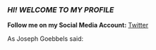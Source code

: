 ### *HI! WELCOME TO MY PROFILE*

<!--
**RovicDeloy2/RovicDeloy2** is a ✨ _special_ ✨ repository because its `README.md` (this file) appears on your GitHub profile.


-->
**Follow me on my Social Media Account:**
[Twitter](http://twitter.com/RovicDeloy2)


As Joseph Goebbels said:
